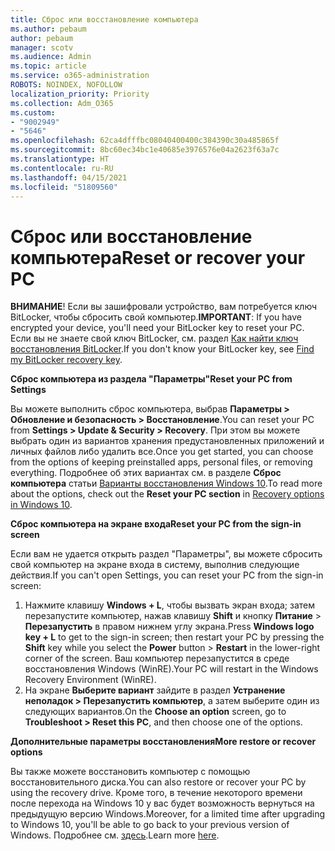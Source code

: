 ```yaml
---
title: Сброс или восстановление компьютера
ms.author: pebaum
author: pebaum
manager: scotv
ms.audience: Admin
ms.topic: article
ms.service: o365-administration
ROBOTS: NOINDEX, NOFOLLOW
localization_priority: Priority
ms.collection: Adm_O365
ms.custom:
- "9002949"
- "5646"
ms.openlocfilehash: 62ca4dfffbc08040400400c384390c30a485865f
ms.sourcegitcommit: 8bc60ec34bc1e40685e3976576e04a2623f63a7c
ms.translationtype: HT
ms.contentlocale: ru-RU
ms.lasthandoff: 04/15/2021
ms.locfileid: "51809560"
---
```

# <a name="reset-or-recover-your-pc"></a><span data-ttu-id="e5c89-102">Сброс или восстановление компьютера</span><span class="sxs-lookup"><span data-stu-id="e5c89-102">Reset or recover your PC</span></span>

<span data-ttu-id="e5c89-103">**ВНИМАНИЕ**! Если вы зашифровали устройство, вам потребуется ключ BitLocker, чтобы сбросить свой компьютер.</span><span class="sxs-lookup"><span data-stu-id="e5c89-103">**IMPORTANT**: If you have encrypted your device, you'll need your BitLocker key to reset your PC.</span></span> <span data-ttu-id="e5c89-104">Если вы не знаете свой ключ BitLocker, см. раздел [Как найти ключ восстановления BitLocker](https://support.microsoft.com/help/4026181/windows-10-find-my-bitlocker-recovery-key).</span><span class="sxs-lookup"><span data-stu-id="e5c89-104">If you don't know your BitLocker key, see [Find my BitLocker recovery key](https://support.microsoft.com/help/4026181/windows-10-find-my-bitlocker-recovery-key).</span></span>

<span data-ttu-id="e5c89-105">**Сброс компьютера из раздела "Параметры"**</span><span class="sxs-lookup"><span data-stu-id="e5c89-105">**Reset your PC from Settings**</span></span>

<span data-ttu-id="e5c89-106">Вы можете выполнить сброс компьютера, выбрав **Параметры > Обновление и безопасность > Восстановление**.</span><span class="sxs-lookup"><span data-stu-id="e5c89-106">You can reset your PC from **Settings > Update & Security > Recovery**.</span></span> <span data-ttu-id="e5c89-107">При этом вы можете выбрать один из вариантов хранения предустановленных приложений и личных файлов либо удалить все.</span><span class="sxs-lookup"><span data-stu-id="e5c89-107">Once you get started, you can choose from the options of keeping preinstalled apps, personal files, or removing everything.</span></span> <span data-ttu-id="e5c89-108">Подробнее об этих вариантах см. в разделе **Сброс компьютера** статьи [Варианты восстановления Windows 10](https://support.microsoft.com/help/12415/windows-10-recovery-options).</span><span class="sxs-lookup"><span data-stu-id="e5c89-108">To read more about the options, check out the **Reset your PC section** in [Recovery options in Windows 10](https://support.microsoft.com/help/12415/windows-10-recovery-options).</span></span>

<span data-ttu-id="e5c89-109">**Сброс компьютера на экране входа**</span><span class="sxs-lookup"><span data-stu-id="e5c89-109">**Reset your PC from the sign-in screen**</span></span>

<span data-ttu-id="e5c89-110">Если вам не удается открыть раздел "Параметры", вы можете сбросить свой компьютер на экране входа в систему, выполнив следующие действия.</span><span class="sxs-lookup"><span data-stu-id="e5c89-110">If you can't open Settings, you can reset your PC from the sign-in screen:</span></span>

1. <span data-ttu-id="e5c89-111">Нажмите клавишу **Windows + L**, чтобы вызвать экран входа; затем перезапустите компьютер, нажав клавишу **Shift** и кнопку **Питание** > **Перезапустить** в правом нижнем углу экрана.</span><span class="sxs-lookup"><span data-stu-id="e5c89-111">Press **Windows logo key + L** to get to the sign-in screen; then restart your PC by pressing the **Shift** key while you select the **Power** button > **Restart** in the lower-right corner of the screen.</span></span> <span data-ttu-id="e5c89-112">Ваш компьютер перезапустится в среде восстановления Windows (WinRE).</span><span class="sxs-lookup"><span data-stu-id="e5c89-112">Your PC will restart in the Windows Recovery Environment (WinRE).</span></span>
2. <span data-ttu-id="e5c89-113">На экране **Выберите вариант** зайдите в раздел **Устранение неполадок > Перезапустить компьютер**, а затем выберите один из следующих вариантов.</span><span class="sxs-lookup"><span data-stu-id="e5c89-113">On the **Choose an option** screen, go to **Troubleshoot > Reset this PC**, and then choose one of the options.</span></span>

<span data-ttu-id="e5c89-114">**Дополнительные параметры восстановления**</span><span class="sxs-lookup"><span data-stu-id="e5c89-114">**More restore or recover options**</span></span>

<span data-ttu-id="e5c89-115">Вы также можете восстановить компьютер с помощью восстановительного диска.</span><span class="sxs-lookup"><span data-stu-id="e5c89-115">You can also restore or recover your PC by using the recovery drive.</span></span> <span data-ttu-id="e5c89-116">Кроме того, в течение некоторого времени после перехода на Windows 10 у вас будет возможность вернуться на предыдущую версию Windows.</span><span class="sxs-lookup"><span data-stu-id="e5c89-116">Moreover, for a limited time after upgrading to Windows 10, you'll be able to go back to your previous version of Windows.</span></span> <span data-ttu-id="e5c89-117">Подробнее см. [здесь](https://support.microsoft.com/help/12415/windows-10-recovery-options).</span><span class="sxs-lookup"><span data-stu-id="e5c89-117">Learn more [here](https://support.microsoft.com/help/12415/windows-10-recovery-options).</span></span>
